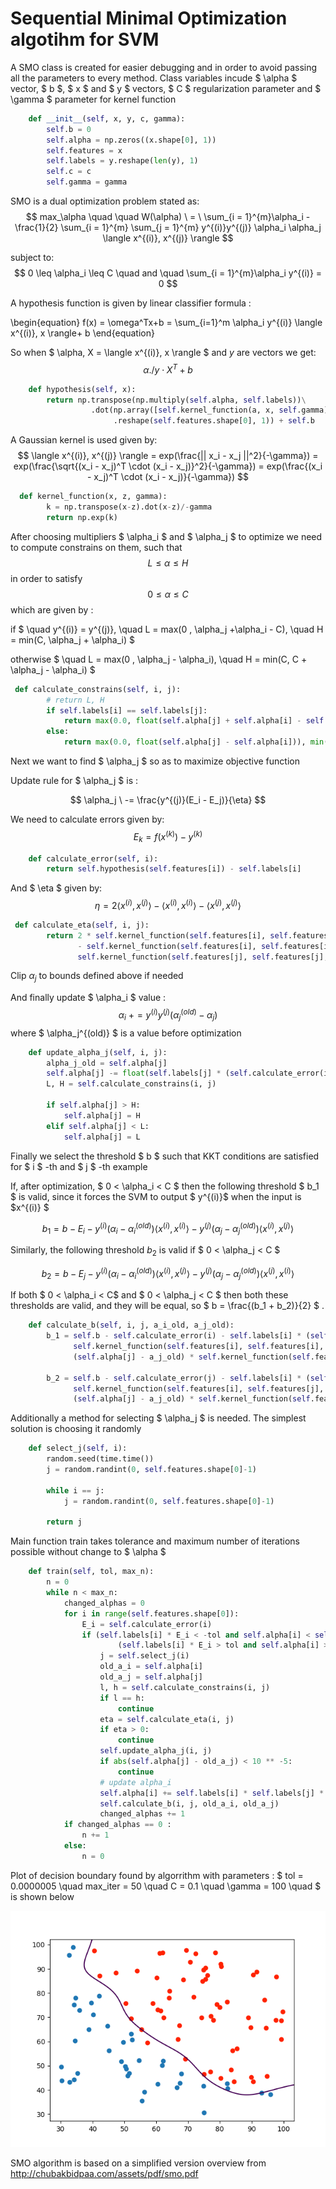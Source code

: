# Sequential Minimal Optimization algotihm for SVM

A SMO class is created for easier debugging and in order to avoid passing all the parameters to every method.
Class variables incude $ \alpha $ vector, $ b $, $ x $ and $ y $ vectors, $ C $ regularization parameter and $ \gamma $ parameter for kernel function



```python
    def __init__(self, x, y, c, gamma):
        self.b = 0
        self.alpha = np.zeros((x.shape[0], 1))
        self.features = x
        self.labels = y.reshape(len(y), 1)
        self.c = c
        self.gamma = gamma
```

SMO is a dual optimization problem stated as:
$$ max_\alpha \quad \quad W(\alpha) \ = \  \sum_{i = 1}^{m}\alpha_i  - \frac{1}{2} \sum_{i = 1}^{m} \sum_{j = 1}^{m} y^{(i)}y^{(j)} \alpha_i \alpha_j \langle x^{(i)}, x^{(j)} \rangle  $$

subject to:
$$ 0 \leq \alpha_i \leq C \quad and \quad \sum_{i = 1}^{m}\alpha_i y^{(i)} = 0 $$

A hypothesis function is given by linear classifier formula :

\begin{equation}
   f(x) = \omega^Tx+b =   \sum_{i=1}^m \alpha_i y^{(i)} \langle x^{(i)}, x \rangle+ b
\end{equation}
 
 So when $ \alpha, X  =  \langle x^{(i)}, x \rangle $ and $y$ are vectors we get:
 $$ \alpha ./  y\cdot  X^T + b $$


```python
    def hypothesis(self, x):
        return np.transpose(np.multiply(self.alpha, self.labels))\
                  .dot(np.array([self.kernel_function(a, x, self.gamma) for a in self.features])
                       .reshape(self.features.shape[0], 1)) + self.b
```

A Gaussian kernel is used given by: $$ \langle x^{(i)}, x^{(j)} \rangle = exp(\frac{|| x_i - x_j ||^2}{-\gamma}) = exp(\frac{\sqrt{(x_i - x_j)^T \cdot (x_i - x_j)}^2}{-\gamma}) = exp(\frac{(x_i - x_j)^T \cdot (x_i - x_j)}{-\gamma}) $$


```python
  def kernel_function(x, z, gamma):
        k = np.transpose(x-z).dot(x-z)/-gamma
        return np.exp(k)
```

After choosing multipliers $ \alpha_i $ and $ \alpha_j $ to optimize we need to compute constrains on them, such that 
$$ L \leq \alpha \leq H $$
in order to satisfy 
$$ 0 \leq \alpha \leq C $$
which are given by :

  if $ \quad y^{(i)} = y^{(j)}, \quad  L = max(0 , \alpha_j +\alpha_i - C), \quad H = min(C, \alpha_j + \alpha_i) $
  
  otherwise $ \quad  L = max(0 , \alpha_j - \alpha_i), \quad H = min(C, C + \alpha_j - \alpha_i) $


```python
 def calculate_constrains(self, i, j):
        # return L, H
        if self.labels[i] == self.labels[j]:
            return max(0.0, float(self.alpha[j] + self.alpha[i] - self.c)), min(self.c, float(self.alpha[j] + self.alpha[i]))
        else:
            return max(0.0, float(self.alpha[j] - self.alpha[i])), min(self.c, float(self.c + self.alpha[j] - self.alpha[i]))
```

Next we want to find $ \alpha_j $ so as to maximize objective function 

Update rule for $ \alpha_j $ is :

$$ \alpha_j \ -= \frac{y^{(j)}(E_i - E_j)}{\eta} $$


We need to calculate errors given by:
$$ E_k = f(x^{(k)}) - y^{(k)}  $$


```python
    def calculate_error(self, i):
        return self.hypothesis(self.features[i]) - self.labels[i]
```

And $ \eta $ given by:
$$ \eta = 2\langle x^{(i)}, x^{(j)} \rangle - \langle x^{(i)}, x^{(i)} \rangle -\langle x^{(j)}, x^{(j)} \rangle $$


```python
 def calculate_eta(self, i, j):
        return 2 * self.kernel_function(self.features[i], self.features[j], self.gamma) \
               - self.kernel_function(self.features[i], self.features[i], self.gamma) -\
               self.kernel_function(self.features[j], self.features[j], self.gamma)
```

Clip $\alpha_j$ to bounds defined above if needed

And finally update $ \alpha_i $ value :
$$ \alpha_i \ += y^{(i)}y^{(j)}(\alpha_j^{(old)} - \alpha_j) $$
where $ \alpha_j^{(old)} $ is a value before optimization



```python
    def update_alpha_j(self, i, j):
        alpha_j_old = self.alpha[j]
        self.alpha[j] -= float(self.labels[j] * (self.calculate_error(i) - self.calculate_error(j))) / float(self.calculate_eta(i,j))
        L, H = self.calculate_constrains(i, j)

        if self.alpha[j] > H:
            self.alpha[j] = H
        elif self.alpha[j] < L:
            self.alpha[j] = L
```

Finally we select the threshold $ b $ such that KKT conditions are satisfied for $ i $ -th and $ j $ -th example

If, after optimization, $ 0 < \alpha_i < C $
then the following threshold $ b_1 $ is valid, since it forces the SVM to output $ y^{(i)}$ when the input is $x^{(i)} $


$$ b_1 = b - E_i -y^{(i)}(\alpha_i - \alpha_i^{(old)}) \langle x^{(i)}, x^{(i)} \rangle -y^{(j)}(\alpha_j - \alpha_j^{(old)}) \langle x^{(i)}, x^{(j)} \rangle $$


Similarly, the following threshold $b_2$ is valid if $ 0 < \alpha_j < C $


$$ b_2 = b - E_j -y^{(i)}(\alpha_i - \alpha_i^{(old)}) \langle x^{(i)}, x^{(j)} \rangle -y^{(j)}(\alpha_j - \alpha_j^{(old)}) \langle x^{(j)}, x^{(i)} \rangle $$


If both $ 0 < \alpha_i < C$ and $ 0 < \alpha_j < C $ then both these thresholds are valid, and they will be equal, so $ b = \frac{(b_1 + b_2)}{2} $ .



```python
    def calculate_b(self, i, j, a_i_old, a_j_old):
        b_1 = self.b - self.calculate_error(i) - self.labels[i] * (self.alpha[i] - a_i_old) * \
              self.kernel_function(self.features[i], self.features[i], self.gamma) - self.labels[j] *\
              (self.alpha[j] - a_j_old) * self.kernel_function(self.features[i], self.features[j], self.gamma)

        b_2 = self.b - self.calculate_error(j) - self.labels[i] * (self.alpha[i] - a_i_old) *\
              self.kernel_function(self.features[i], self.features[j], self.gamma) - self.labels[j] *\
              (self.alpha[j] - a_j_old) * self.kernel_function(self.features[j], self.features[i], self.gamma)
```

Additionally a method for selecting $ \alpha_j $ is needed. The simplest solution is choosing it randomly


```python
    def select_j(self, i):
        random.seed(time.time())
        j = random.randint(0, self.features.shape[0]-1)

        while i == j:
            j = random.randint(0, self.features.shape[0]-1)

        return j
```

Main function train takes tolerance and maximum number of iterations possible without change to $ \alpha $


```python
    def train(self, tol, max_n):
        n = 0
        while n < max_n:
            changed_alphas = 0
            for i in range(self.features.shape[0]):
                E_i = self.calculate_error(i)
                if (self.labels[i] * E_i < -tol and self.alpha[i] < self.c) or\
                        (self.labels[i] * E_i > tol and self.alpha[i] > 0):
                    j = self.select_j(i)
                    old_a_i = self.alpha[i]
                    old_a_j = self.alpha[j]
                    l, h = self.calculate_constrains(i, j)
                    if l == h:
                        continue
                    eta = self.calculate_eta(i, j)
                    if eta > 0:
                        continue
                    self.update_alpha_j(i, j)
                    if abs(self.alpha[j] - old_a_j) < 10 ** -5:
                        continue
                    # update alpha_i
                    self.alpha[i] += self.labels[i] * self.labels[j] * (old_a_j - self.alpha[j])
                    self.calculate_b(i, j, old_a_i, old_a_j)
                    changed_alphas += 1
            if changed_alphas == 0 :
                n += 1
            else:
                n = 0
```

Plot of decision boundary found by algorrithm with parameters : 
$ tol = 0.0000005 \quad max\_iter = 50 \quad C = 0.1 \quad \gamma = 100 \quad $ 
is shown below

![decision_boundary](plot_SVM.png)

SMO algorithm is based on a simplified version overview from http://chubakbidpaa.com/assets/pdf/smo.pdf

